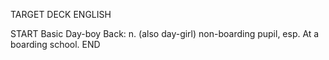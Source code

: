 TARGET DECK
ENGLISH

START
Basic
Day-boy
Back: n. (also day-girl) non-boarding pupil, esp. At a boarding school.
END

